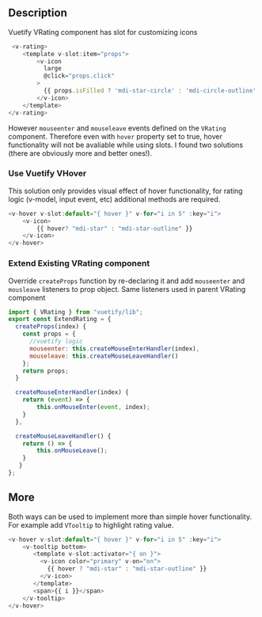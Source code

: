 ## Description

Vuetify VRating component has slot for customizing icons

```js
 <v-rating>
    <template v-slot:item="props">
        <v-icon
          large
          @click="props.click"
        >
          {{ props.isFilled ? 'mdi-star-circle' : 'mdi-circle-outline' }}
        </v-icon>
    </template>
</v-rating>
```

However `mouseenter` and `mouseleave` events defined on the `VRating` component. Therefore even with `hover` property set to true, hover functionality will not be avaliable while using slots. I found two solutions (there are obviously more and better ones!).

### Use Vuetify VHover

This solution only provides visual effect of hover functionality, for rating logic (v-model, input event, etc) additional methods are required.

```js
<v-hover v-slot:default="{ hover }" v-for="i in 5" :key="i">
    <v-icon>
        {{ hover? "mdi-star" : "mdi-star-outline" }}
    </v-icon>
</v-hover>
```

### Extend Existing VRating component

Override `createProps` function by re-declaring it and add `mouseenter` and `mousleave` listeners to prop object. Same listeners used in parent VRating component

```js
import { VRating } from "vuetify/lib";
export const ExtendRating = {
  createProps(index) {
    const props = {
      //vuetify logic
      mouseenter: this.createMouseEnterHandler(index),
      mouseleave: this.createMouseLeaveHandler()
    };
    return props;
  }

  createMouseEnterHandler(index) {
    return (event) => {
        this.onMouseEnter(event, index);
    }
  },

  createMouseLeaveHandler() {
    return () => {
        this.onMouseLeave();
    }
   }
};
```

## More
Both ways can be used to implement more than simple hover functionality. For example add `VTooltip` to highlight rating value.

```js
<v-hover v-slot:default="{ hover }" v-for="i in 5" :key="i">
    <v-tooltip bottom>
       <template v-slot:activator="{ on }">
         <v-icon color="primary" v-on="on">
           {{ hover ? "mdi-star" : "mdi-star-outline" }}
         </v-icon>
       </template>
       <span>{{ i }}</span>
    </v-tooltip>
</v-hover>
```
